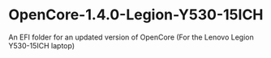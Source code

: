 # OpenCore-1.4.0-Legion-Y530-15ICH
An EFI folder for an updated version of OpenCore (For the Lenovo Legion Y530-15ICH laptop)
